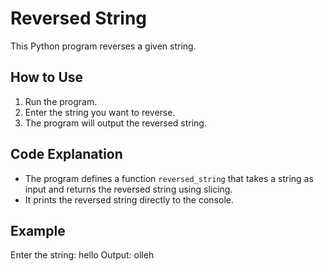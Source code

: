 # Reversed String

This Python program reverses a given string.

## How to Use

1. Run the program.
2. Enter the string you want to reverse.
3. The program will output the reversed string.

## Code Explanation

- The program defines a function `reversed_string` that takes a string as input and returns the reversed string using slicing.
- It prints the reversed string directly to the console.

## Example

Enter the string: hello
Output: olleh
